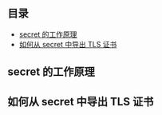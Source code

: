 ## 目录

- [secret 的工作原理](#secret的工作原理)
- [如何从 secret 中导出 TLS 证书](#如何从secret中导出TLS证书)

## secret 的工作原理

## 如何从 secret 中导出 TLS 证书